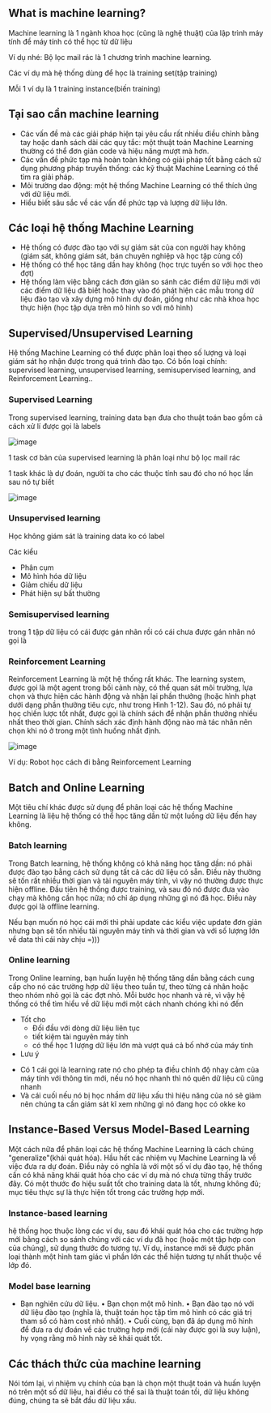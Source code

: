 ## What is machine learning?
Machine learning là 1 ngành khoa học (cũng là nghệ thuật) của lập trình máy tính để máy tính có thể học từ dữ liệu

Ví dụ nhé: Bộ lọc mail rác là 1 chương trình machine learning.

Các ví dụ mà hệ thống dùng để học là training set(tập training)

Mỗi 1 ví dụ là 1 training instance(biến training)


## Tại sao cần machine learning
- Các vấn đề mà các giải pháp hiện tại yêu cầu rất nhiều điều chỉnh bằng tay hoặc danh sách dài các quy tắc: 
một thuật toán Machine Learning thường có thể đơn giản code và hiệu năng mượt mà hơn.
- Các vấn đề phức tạp mà hoàn toàn không có giải pháp tốt bằng cách sử dụng phương pháp truyền thống: 
các kỹ thuật Machine Learning có thể tìm ra giải pháp.
- Môi trường dao động: một hệ thống Machine Learning có thể thích ứng với dữ liệu mới.
- Hiểu biết sâu sắc về các vấn đề phức tạp và lượng dữ liệu lớn.

## Các loại hệ thống Machine Learning
- Hệ thống có được đào tạo với sự giám sát của con người hay không (giám sát, không giám sát, bán chuyên nghiệp và học tập củng cố)
- Hệ thống có thể học tăng dần hay không (học trực tuyến so với học theo đợt)
- Hệ thống làm việc bằng cách đơn giản so sánh các điểm dữ liệu mới với các điểm dữ liệu đã biết hoặc
thay vào đó phát hiện các mẫu trong dữ liệu đào tạo và xây dựng mô hình dự đoán, 
giống như các nhà khoa học thực hiện (học tập dựa trên mô hình so với mô hình)

## Supervised/Unsupervised Learning
Hệ thống Machine Learning có thể được phân loại theo số lượng và loại giám sát họ nhận được trong quá trình đào tạo.
Có bốn loại chính: supervised learning, unsupervised learning, semisupervised learning, and Reinforcement Learning..

### Supervised Learning
Trong supervised learning, training data bạn đưa cho thuật toán bao gồm cả cách xử lí được gọi là labels

![image](https://user-images.githubusercontent.com/45547213/61622342-cc113200-ac9e-11e9-8ca3-460841ebe967.png)

1 task cơ bản của supervised learning là phân loại như bộ lọc mail rác

1 task khác là dự đoán, người ta cho các thuộc tính sau đó cho nó học lần sau nó tự biết  

![image](https://user-images.githubusercontent.com/45547213/61622717-899c2500-ac9f-11e9-831f-31bc736e68c3.png)


### Unsupervised learning
Học không giám sát là training data ko có label

Các kiểu 
- Phân cụm
- Mô hình hóa dữ liệu
- Giảm chiều dữ liệu
- Phát hiện sự bất thường

### Semisupervised learning
trong 1 tập dữ liệu có cái được gán nhãn rồi có cái chưa được gán nhãn nó gọi là

### Reinforcement Learning
Reinforcement Learning là một hệ thống rất khác. The learning system, được gọi là một agent trong bối cảnh này, 
có thể quan sát môi trường, lựa chọn và thực hiện các hành động và nhận lại phần thưởng (hoặc hình phạt dưới dạng phần thưởng tiêu cực, 
như trong Hình 1-12). Sau đó, nó phải tự học chiến lược tốt nhất, được gọi là chính sách để nhận phần thưởng nhiều nhất theo thời gian.
Chính sách xác định hành động nào mà tác nhân nên chọn khi nó ở trong một tình huống nhất định.

![image](https://user-images.githubusercontent.com/45547213/61697095-c7ad4d80-ad60-11e9-8e01-c8a6f78f7fd7.png)

Ví dụ:
Robot học cách đi bằng Reinforcement Learning

## Batch and Online Learning
Một tiêu chí khác được sử dụng để phân loại các hệ thống Machine Learning là liệu hệ thống có thể học tăng dần từ một luồng dữ liệu đến hay không.

### Batch learning
Trong Batch learning, hệ thống không có khả năng học tăng dần: nó phải được đào tạo bằng cách sử dụng tất cả các dữ liệu có sẵn. Điều này thường sẽ tốn rất nhiều thời gian và tài nguyên máy tính, vì vậy nó thường được thực hiện offline. Đầu tiên hệ thống được training, và sau đó nó được đưa vào  chạy mà không cần học nữa; nó chỉ áp dụng những gì nó đã học. Điều này được gọi là offline learning.

Nếu bạn muốn nó học cái mới thì phải update các kiểu việc update đơn giản nhưng bạn sẽ tốn nhiều tài nguyên máy tính và thời gian và 
với số lượng lớn về data thì cái này chịu =)))

### Online learning
Trong Online learning, bạn huấn luyện hệ thống tăng dần bằng cách cung cấp cho nó các trường hợp dữ liệu theo tuần tự, theo từng cá nhân hoặc theo nhóm nhỏ gọi là các đợt nhỏ. Mỗi bước học nhanh và rẻ, vì vậy hệ thống có thể tìm hiểu về dữ liệu mới một cách nhanh chóng khi nó đến

- Tốt cho
  + Đối đầu với dòng dữ liệu liên tục
  + tiết kiệm tài nguyên máy tính
  + có thể học 1 lượng dữ liệu lớn mà vượt quá cả bố nhớ của máy tính
 - Lưu ý
 
  + Có 1 cái gọi là learning rate nó cho phép ta điều chỉnh độ nhạy cảm của máy tính với thông tin mới, nếu nó học nhanh thì nó quên dữ liệu cũ cũng nhanh
  + Và cái cuối nếu nó bị học nhầm dữ liệu xấu thì hiệu năng của nó sẽ giảm nên chúng ta cần giám sát kĩ xem những gì nó đang học có okke ko
  
## Instance-Based Versus Model-Based Learning
Một cách nữa để phân loại các hệ thống Machine Learning là cách chúng "generalize"(khái quát hóa). Hầu hết các nhiệm vụ Machine Learning là về việc đưa ra dự đoán. Điều này có nghĩa là với một số ví dụ đào tạo, hệ thống cần có khả năng khái quát hóa cho các ví dụ mà nó chưa từng thấy trước đây. Có một thước đo hiệu suất tốt cho training data là tốt, nhưng không đủ; mục tiêu thực sự là thực hiện tốt trong các trường hợp mới.

### Instance-based learning
hệ thống học thuộc lòng các ví dụ, sau đó khái quát hóa cho các trường hợp mới bằng cách so sánh chúng với các ví dụ đã học (hoặc một tập hợp con của chúng), sử dụng thước đo tương tự. Ví dụ, instance mới sẽ được phân loại thành một hình tam giác vì phần lớn các thể hiện tương tự nhất thuộc về lớp đó.

### Model base learning
- Bạn nghiên cứu dữ liệu.
• Bạn chọn một mô hình.
• Bạn đào tạo nó với dữ liệu đào tạo (nghĩa là, thuật toán học tập  tìm mô hình có các giá trị tham số có hàm cost nhỏ nhất).
• Cuối cùng, bạn đã áp dụng mô hình để đưa ra dự đoán về các trường hợp mới (cái này được gọi là
suy luận), hy vọng rằng mô hình này sẽ khái quát tốt.

## Các thách thức của machine learning
Nói tóm lại, vì nhiệm vụ chính của bạn là chọn một thuật toán và huấn luyện nó trên một số dữ liệu, hai điều có thể sai là thuật toán tồi, dữ liệu không đúng, chúng ta sẽ bắt đầu dữ liệu xấu. 









